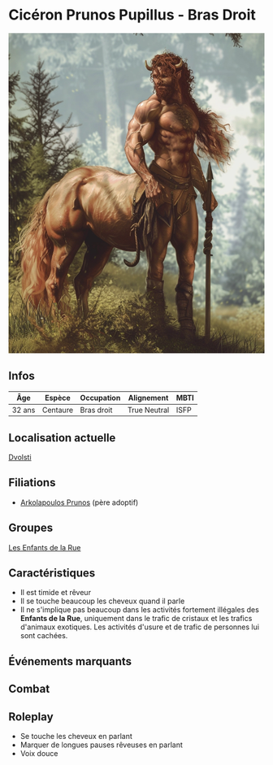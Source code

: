 # Cicéron Prunos Pupillus - Bras Droit
![Arkolapoulos Prunos](../../../_images/centaur_0.webp)

## Infos 
| Âge | Espèce | Occupation | Alignement | MBTI |
| --- | ------ | ---------- | ---------- | ---- |
| 32 ans | Centaure | Bras droit | True Neutral | ISFP |

## Localisation actuelle
[Dvolsti](../../VILLES/Dvolsti.md)

## Filiations
* [Arkolapoulos Prunos](./Arkolapoulos_Prunos.md) (père adoptif)

## Groupes 
[Les Enfants de la Rue](./_Organisation.md)

## Caractéristiques
* Il est timide et rêveur
* Il se touche beaucoup les cheveux quand il parle
* Il ne s'implique pas beaucoup dans les activités fortement illégales des **Enfants de la Rue**, uniquement dans le trafic de cristaux et les trafics d'animaux exotiques. Les activités d'usure et de trafic de personnes lui sont cachées.

## Événements marquants

## Combat

## Roleplay
* Se touche les cheveux en parlant
* Marquer de longues pauses rêveuses en parlant
* Voix douce